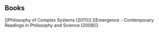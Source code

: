 ## Books
[[Philosophy of Complex Systems (2011)]]
[[Emergence - Contemporary Readings in Philosophy and Science (2008)]]
